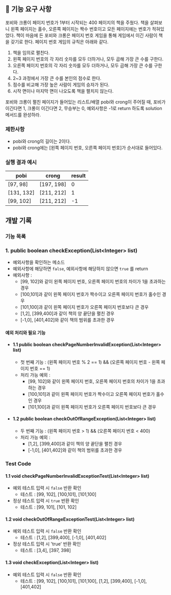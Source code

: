 ## 🚀 기능 요구 사항

포비와 크롱이 페이지 번호가 1부터 시작되는 400 페이지의 책을 주웠다. 책을 살펴보니 왼쪽 페이지는 홀수, 오른쪽 페이지는 짝수 번호이고 모든 페이지에는 번호가 적혀있었다. 책이 마음에 든 포비와 크롱은 페이지 번호 게임을 통해 게임에서 이긴 사람이 책을 갖기로 한다. 페이지 번호 게임의 규칙은 아래와 같다.

1. 책을 임의로 펼친다.
2. 왼쪽 페이지 번호의 각 자리 숫자를 모두 더하거나, 모두 곱해 가장 큰 수를 구한다.
3. 오른쪽 페이지 번호의 각 자리 숫자를 모두 더하거나, 모두 곱해 가장 큰 수를 구한다.
4. 2~3 과정에서 가장 큰 수를 본인의 점수로 한다.
5. 점수를 비교해 가장 높은 사람이 게임의 승자가 된다.
6. 시작 면이나 마지막 면이 나오도록 책을 펼치지 않는다.

포비와 크롱이 펼친 페이지가 들어있는 리스트/배열 pobi와 crong이 주어질 때, 포비가 이긴다면 1, 크롱이 이긴다면 2, 무승부는 0, 예외사항은 -1로 return 하도록 solution 메서드를 완성하라.

### 제한사항

- pobi와 crong의 길이는 2이다.
- pobi와 crong에는 [왼쪽 페이지 번호, 오른쪽 페이지 번호]가 순서대로 들어있다.

### 실행 결과 예시

| pobi | crong | result |
| --- | --- | --- |
| [97, 98] | [197, 198] | 0 |
| [131, 132] | [211, 212] | 1 |
| [99, 102] | [211, 212] | -1 |

## 개발 기록

### 기능 목록
### 1. public boolean checkException(List\<Integer> list)
- 예외사항을 확인하는 메소드
- 예외사항에 해당하면 `false`, 예외사항에 해당하지 않으면 `true` 를 return
- 예외사항 :
  - [99, 102]와 같이 왼쪽 페이지 번호, 오른쪽 페이지 번호의 차이가 1을 초과하는 경우
  - [100,101]과 같이 왼쪽 페이지 번호가 짝수이고 오른쪽 페이지 번호가 홀수인 경우
  - [101,100]과 같이 왼쪽 페이지 번호가 오른쪽 페이지 번호보다 큰 경우
  - [1,2], [399,400]과 같이 책의 양 끝단을 펼친 경우
  - [-1,0], [401,402]와 같이 책의 범위를 초과한 경우

#### 예외 처리와 필요 기능
- #### 1.1 public boolean checkPageNumberInvalidException(List\<Integer> list)
  - 첫 번째 기능 : (왼쪽 페이지 번호 % 2 == 1) && (오른쪽 페이지 번호 - 왼쪽 페이지 번호 == 1)
  - 처리 가능 예외 :
      - [99, 102]와 같이 왼쪽 페이지 번호, 오른쪽 페이지 번호의 차이가 1을 초과하는 경우
      - [100,101]과 같이 왼쪽 페이지 번호가 짝수이고 오른쪽 페이지 번호가 홀수인 경우
      - [101,100]과 같이 왼쪽 페이지 번호가 오른쪽 페이지 번호보다 큰 경우
- #### 1.2 public boolean checkOutOfRangeException(List\<Integer> list)
    - 두 번째 기능 : (왼쪽 페이지 번호 > 1) && (오른쪽 페이지 번호 < 400)
    - 처리 가능 예외 :
      - [1,2], [399,400]과 같이 책의 양 끝단을 펼친 경우
      - [-1,0], [401,402]와 같이 책의 범위를 초과한 경우

### Test Code
#### 1.1 void checkPageNumberInvalidExceptionTest(List\<Integer> list)
- 예외 테스트 입력 시 `false` 반환 확인
  - 테스트 : [99, 102], [100,101], [101,100]
- 정상 테스트 입력 시 `true` 반환 확인
  - 테스트 : [99, 101], [101, 102]
#### 1.2 void checkOutOfRangeExceptionTest(List\<Integer> list)
- 예외 테스트 입력 시 `false` 반환 확인
  - 테스트 : [1,2], [399,400], [-1,0], [401,402]
- 정상 테스트 입력 시 'true' 반환 확인
  - 테스트 : [3,4], [397, 398]
#### 1.3 void checkException(List\<Integer> list)
- 예외 테스트 입력 시 `false` 반환 확인
  - 테스트 : [99, 102], [100,101], [101,100], [1,2], [399,400], [-1,0], [401,402]